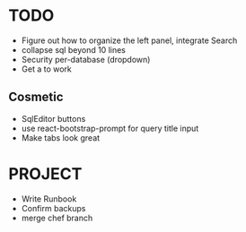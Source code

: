 
# TODO
* Figure out how to organize the left panel, integrate Search
* collapse sql beyond 10 lines
* Security per-database (dropdown)
* Get a to work

## Cosmetic
* SqlEditor buttons
* use react-bootstrap-prompt for query title input
* Make tabs look great

# PROJECT
* Write Runbook
* Confirm backups
* merge chef branch
